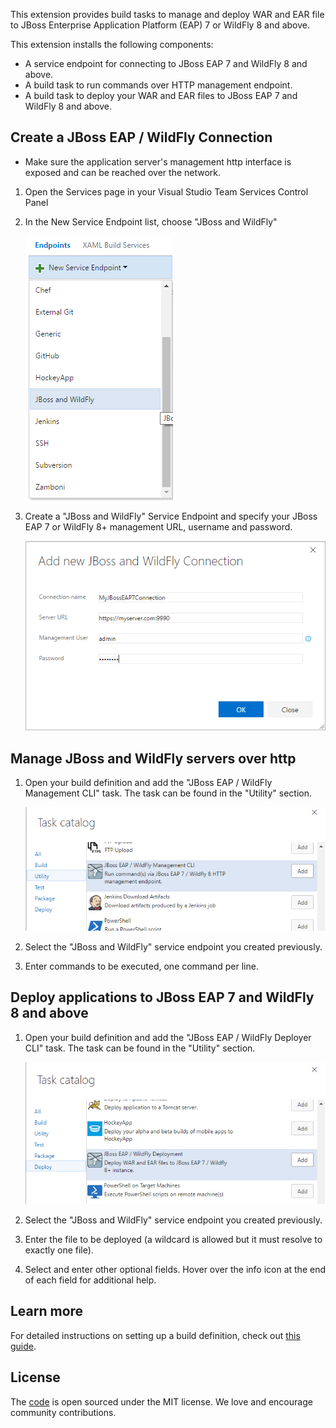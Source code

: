 This extension provides build tasks to manage and deploy WAR and EAR file to JBoss Enterprise Application Platform (EAP) 7 or WildFly 8 and above.

This extension installs the following components:
* A service endpoint for connecting to JBoss EAP 7 and WildFly 8 and above.
* A build task to run commands over HTTP management endpoint.
* A build task to deploy your WAR and EAR files to JBoss EAP 7 and WildFly 8 and above.

## Create a JBoss EAP / WildFly Connection
* Make sure the application server's management http interface is exposed and can be reached over the network.

1. Open the Services page in your Visual Studio Team Services Control Panel
1. In the New Service Endpoint list, choose "JBoss and WildFly"

   ![WildFly/JBoss EAP Endpoint](images/AddNewConnection.png)

1. Create a "JBoss and WildFly" Service Endpoint and specify your JBoss EAP 7 or WildFly 8+ management URL, username and password.

   ![WildFly/JBoss EAP Endpoint](images/WildFlyConnection.png)

## Manage JBoss and WildFly servers over http

1. Open your build definition and add the "JBoss EAP / WildFly Management CLI" task. The task can be found in the "Utility" section.

   ![WildFly/Mangement task](images/managementtask.png) 
  
1. Select the "JBoss and WildFly" service endpoint you created previously.
1. Enter commands to be executed, one command per line.

## Deploy applications to JBoss EAP 7 and WildFly 8 and above

1. Open your build definition and add the "JBoss EAP / WildFly Deployer CLI" task. The task can be found in the "Utility" section.

   ![WildFly/Deployment task](images/deploymenttask.png)

1. Select the "JBoss and WildFly" service endpoint you created previously.
1. Enter the file to be deployed (a wildcard is allowed but it must resolve to exactly one file).
1. Select and enter other optional fields.  Hover over the info icon at the end of each field for additional help.

## Learn more
For detailed instructions on setting up a build definition, check out [this guide](https://msdn.microsoft.com/library/vs/alm/build/define/create).

## License
The [code](https://github.com/Microsoft/vsts-jboss-wildfly) is open sourced under the MIT license. We love and encourage community contributions.